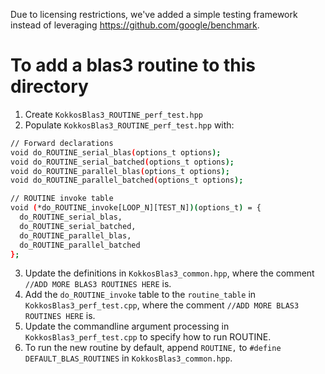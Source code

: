 Due to licensing restrictions, we've added a simple testing framework instead of
leveraging https://github.com/google/benchmark.
# To add a blas3 routine to this directory
1. Create `KokkosBlas3_ROUTINE_perf_test.hpp`
2. Populate `KokkosBlas3_ROUTINE_perf_test.hpp` with:
```bash
// Forward declarations
void do_ROUTINE_serial_blas(options_t options);
void do_ROUTINE_serial_batched(options_t options);
void do_ROUTINE_parallel_blas(options_t options);
void do_ROUTINE_parallel_batched(options_t options);

// ROUTINE invoke table
void (*do_ROUTINE_invoke[LOOP_N][TEST_N])(options_t) = {
  do_ROUTINE_serial_blas,
  do_ROUTINE_serial_batched,
  do_ROUTINE_parallel_blas,
  do_ROUTINE_parallel_batched
};
```
3. Update the definitions in `KokkosBlas3_common.hpp`, where the comment `//ADD MORE BLAS3 ROUTINES HERE` is.
4. Add the `do_ROUTINE_invoke` table to the `routine_table` in
   `KokkosBlas3_perf_test.cpp`, where the comment `//ADD MORE BLAS3 ROUTINES HERE` is.
5. Update the commandline argument processing in
   `KokkosBlas3_perf_test.cpp` to specify how to run ROUTINE.
6. To run the new routine by default, append `ROUTINE,` to `#define DEFAULT_BLAS_ROUTINES` in `KokkosBlas3_common.hpp`.
